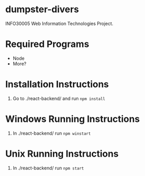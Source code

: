# dumpster-divers

INFO30005 Web Information Technologies Project.

# Required Programs
- Node 
- More?

# Installation Instructions
1. Go to ./react-backend/ and run `npm install`

# Windows Running Instructions
1. In ./react-backend/ run `npm winstart`

# Unix Running Instructions
1. In ./react-backend/ run `npm start`
